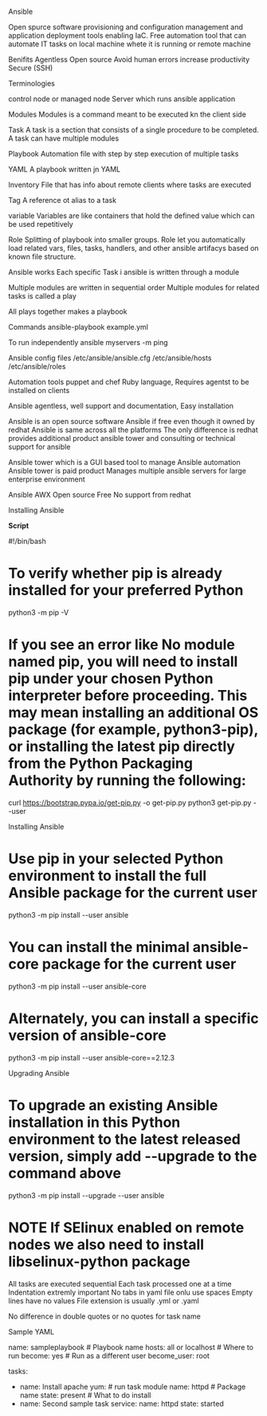 Ansible

Open spurce software provisioning and configuration management and application deployment tools enabling IaC.
Free automation tool that can automate IT tasks on local machine whete it is running or remote machine 

Benifits
Agentless
Open source
Avoid human errors
increase productivity
Secure (SSH)

Terminologies

control node or managed node
Server which runs ansible application

Modules
Modules is a command meant to be executed kn the client side

Task
A task is a section that consists of a single procedure to be completed. A task can have multiple modules

Playbook
Automation file with step by step execution of multiple tasks

YAML
A playbook written jn YAML

Inventory
File that has info about remote clients where tasks are executed

Tag 
A reference ot alias to a task

variable
Variables are like containers that hold the defined value which can be used repetitively

Role
Splitting of playbook into smaller groups. Role let you automatically load related vars, files, tasks, handlers, and other ansible artifacys based on known file structure.


Ansible works
Each specific  Task i ansible is written through a module

Multiple modules are written in sequential order 
Multiple modules for related tasks is called a play

All plays together  makes a playbook

Commands 
ansible-playbook example.yml

To run independently
ansible myservers -m ping

Ansible config files
/etc/ansible/ansible.cfg
/etc/ansible/hosts
/etc/ansible/roles

Automation tools
puppet and chef 
Ruby language, Requires agentst to be installed on clients 

Ansible 
agentless, well support and documentation, Easy installation 


Ansible  is an open source software
Ansible if free even though it owned by redhat
Ansible is same across all the platforms
The only difference is redhat provides additional product ansible tower and consulting or technical support for ansible

Ansible tower which is a GUI based tool to manage Ansible automation
Ansible tower is paid product 
Manages multiple ansible servers for large enterprise environment 

Ansible AWX
Open source
Free 
No support from redhat

Installing Ansible

****Script****

#!/bin/bash

# To verify whether pip is already installed for your preferred Python

python3 -m pip -V   

# If you see an error like No module named pip, you will need to install pip under your chosen Python interpreter before proceeding. This may mean installing an additional OS package (for example, python3-pip), or installing the latest pip directly from the Python Packaging Authority by running the following:

curl https://bootstrap.pypa.io/get-pip.py -o get-pip.py
python3 get-pip.py --user

Installing Ansible

# Use pip in your selected Python environment to install the full Ansible package for the current user

python3 -m pip install --user ansible

# You can install the minimal ansible-core package for the current user

python3 -m pip install --user ansible-core

# Alternately, you can install a specific version of ansible-core

python3 -m pip install --user ansible-core==2.12.3


Upgrading Ansible
# To upgrade an existing Ansible installation in this Python environment to the latest released version, simply add --upgrade to the command above

python3 -m pip install --upgrade --user ansible


# NOTE If  SElinux enabled on remote nodes we also need to install libselinux-python package

All tasks are executed sequential
Each task processed one at a time
Indentation extremly important
No tabs in yaml file
onlu use spaces
Empty lines have no values
File extension is usually .yml or .yaml

No difference in double quotes or no quotes for task name


Sample YAML

name: sampleplaybook # Playbook name
hosts: all or localhost # Where to run
become: yes # Run as a different user
become_user: root

tasks:
- name: Install apache
  yum:  # run task module
  name: httpd # Package name
  state: present # What to do install
- name: Second sample task
  service:
  name: httpd
  state: started


  
  


